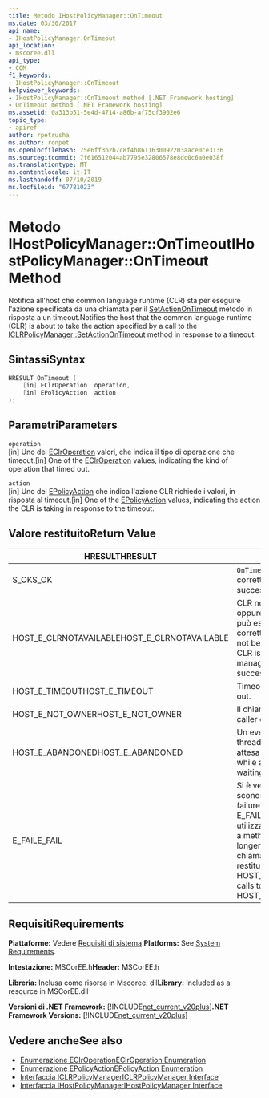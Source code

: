 ```yaml
---
title: Metodo IHostPolicyManager::OnTimeout
ms.date: 03/30/2017
api_name:
- IHostPolicyManager.OnTimeout
api_location:
- mscoree.dll
api_type:
- COM
f1_keywords:
- IHostPolicyManager::OnTimeout
helpviewer_keywords:
- IHostPolicyManager::OnTimeout method [.NET Framework hosting]
- OnTimeout method [.NET Framework hosting]
ms.assetid: 0a313b51-5e4d-4714-a86b-af75cf3902e6
topic_type:
- apiref
author: rpetrusha
ms.author: ronpet
ms.openlocfilehash: 75e6ff3b2b7c8f4b8611630092203aace0ce3136
ms.sourcegitcommit: 7f616512044ab7795e32806578e8dc0c6a0e038f
ms.translationtype: MT
ms.contentlocale: it-IT
ms.lasthandoff: 07/10/2019
ms.locfileid: "67781023"
---
```

# <a name="ihostpolicymanagerontimeout-method"></a><span data-ttu-id="09377-102">Metodo IHostPolicyManager::OnTimeout</span><span class="sxs-lookup"><span data-stu-id="09377-102">IHostPolicyManager::OnTimeout Method</span></span>
<span data-ttu-id="09377-103">Notifica all'host che common language runtime (CLR) sta per eseguire l'azione specificata da una chiamata per il [SetActionOnTimeout](../../../../docs/framework/unmanaged-api/hosting/iclrpolicymanager-setactionontimeout-method.md) metodo in risposta a un timeout.</span><span class="sxs-lookup"><span data-stu-id="09377-103">Notifies the host that the common language runtime (CLR) is about to take the action specified by a call to the [ICLRPolicyManager::SetActionOnTimeout](../../../../docs/framework/unmanaged-api/hosting/iclrpolicymanager-setactionontimeout-method.md) method in response to a timeout.</span></span>  
  
## <a name="syntax"></a><span data-ttu-id="09377-104">Sintassi</span><span class="sxs-lookup"><span data-stu-id="09377-104">Syntax</span></span>  
  
```cpp  
HRESULT OnTimeout (  
    [in] EClrOperation  operation,   
    [in] EPolicyAction  action  
);  
```  
  
## <a name="parameters"></a><span data-ttu-id="09377-105">Parametri</span><span class="sxs-lookup"><span data-stu-id="09377-105">Parameters</span></span>  
 `operation`  
 <span data-ttu-id="09377-106">[in] Uno dei [EClrOperation](../../../../docs/framework/unmanaged-api/hosting/eclroperation-enumeration.md) valori, che indica il tipo di operazione che timeout.</span><span class="sxs-lookup"><span data-stu-id="09377-106">[in] One of the [EClrOperation](../../../../docs/framework/unmanaged-api/hosting/eclroperation-enumeration.md) values, indicating the kind of operation that timed out.</span></span>  
  
 `action`  
 <span data-ttu-id="09377-107">[in] Uno dei [EPolicyAction](../../../../docs/framework/unmanaged-api/hosting/epolicyaction-enumeration.md) che indica l'azione CLR richiede i valori, in risposta al timeout.</span><span class="sxs-lookup"><span data-stu-id="09377-107">[in] One of the [EPolicyAction](../../../../docs/framework/unmanaged-api/hosting/epolicyaction-enumeration.md) values, indicating the action the CLR is taking in response to the timeout.</span></span>  
  
## <a name="return-value"></a><span data-ttu-id="09377-108">Valore restituito</span><span class="sxs-lookup"><span data-stu-id="09377-108">Return Value</span></span>  
  
|<span data-ttu-id="09377-109">HRESULT</span><span class="sxs-lookup"><span data-stu-id="09377-109">HRESULT</span></span>|<span data-ttu-id="09377-110">Descrizione</span><span class="sxs-lookup"><span data-stu-id="09377-110">Description</span></span>|  
|-------------|-----------------|  
|<span data-ttu-id="09377-111">S_OK</span><span class="sxs-lookup"><span data-stu-id="09377-111">S_OK</span></span>|<span data-ttu-id="09377-112">`OnTimeout` stato restituito correttamente.</span><span class="sxs-lookup"><span data-stu-id="09377-112">`OnTimeout` returned successfully.</span></span>|  
|<span data-ttu-id="09377-113">HOST_E_CLRNOTAVAILABLE</span><span class="sxs-lookup"><span data-stu-id="09377-113">HOST_E_CLRNOTAVAILABLE</span></span>|<span data-ttu-id="09377-114">CLR non è stato caricato in un processo oppure si trova in uno stato in cui non può eseguire codice gestito o elaborare correttamente la chiamata.</span><span class="sxs-lookup"><span data-stu-id="09377-114">The CLR has not been loaded into a process, or the CLR is in a state in which it cannot run managed code or process the call successfully.</span></span>|  
|<span data-ttu-id="09377-115">HOST_E_TIMEOUT</span><span class="sxs-lookup"><span data-stu-id="09377-115">HOST_E_TIMEOUT</span></span>|<span data-ttu-id="09377-116">Timeout della chiamata.</span><span class="sxs-lookup"><span data-stu-id="09377-116">The call timed out.</span></span>|  
|<span data-ttu-id="09377-117">HOST_E_NOT_OWNER</span><span class="sxs-lookup"><span data-stu-id="09377-117">HOST_E_NOT_OWNER</span></span>|<span data-ttu-id="09377-118">Il chiamante non possiede il blocco.</span><span class="sxs-lookup"><span data-stu-id="09377-118">The caller does not own the lock.</span></span>|  
|<span data-ttu-id="09377-119">HOST_E_ABANDONED</span><span class="sxs-lookup"><span data-stu-id="09377-119">HOST_E_ABANDONED</span></span>|<span data-ttu-id="09377-120">Un evento è stato annullato durante un thread bloccato o fiber è rimasta in attesa su di esso.</span><span class="sxs-lookup"><span data-stu-id="09377-120">An event was canceled while a blocked thread or fiber was waiting on it.</span></span>|  
|<span data-ttu-id="09377-121">E_FAIL</span><span class="sxs-lookup"><span data-stu-id="09377-121">E_FAIL</span></span>|<span data-ttu-id="09377-122">Si è verificato un errore irreversibile sconosciuto.</span><span class="sxs-lookup"><span data-stu-id="09377-122">An unknown catastrophic failure occurred.</span></span> <span data-ttu-id="09377-123">Quando un metodo di E_FAIL viene restituito, CLR non è più utilizzabile all'interno del processo.</span><span class="sxs-lookup"><span data-stu-id="09377-123">When a method returns E_FAIL, the CLR is no longer usable within the process.</span></span> <span data-ttu-id="09377-124">Le chiamate successive ai metodi di hosting restituiranno HOST_E_CLRNOTAVAILABLE.</span><span class="sxs-lookup"><span data-stu-id="09377-124">Subsequent calls to hosting methods return HOST_E_CLRNOTAVAILABLE.</span></span>|  
  
## <a name="requirements"></a><span data-ttu-id="09377-125">Requisiti</span><span class="sxs-lookup"><span data-stu-id="09377-125">Requirements</span></span>  
 <span data-ttu-id="09377-126">**Piattaforme:** Vedere [Requisiti di sistema](../../../../docs/framework/get-started/system-requirements.md).</span><span class="sxs-lookup"><span data-stu-id="09377-126">**Platforms:** See [System Requirements](../../../../docs/framework/get-started/system-requirements.md).</span></span>  
  
 <span data-ttu-id="09377-127">**Intestazione:** MSCorEE.h</span><span class="sxs-lookup"><span data-stu-id="09377-127">**Header:** MSCorEE.h</span></span>  
  
 <span data-ttu-id="09377-128">**Libreria:** Inclusa come risorsa in Mscoree. dll</span><span class="sxs-lookup"><span data-stu-id="09377-128">**Library:** Included as a resource in MSCorEE.dll</span></span>  
  
 <span data-ttu-id="09377-129">**Versioni di .NET Framework:** [!INCLUDE[net_current_v20plus](../../../../includes/net-current-v20plus-md.md)]</span><span class="sxs-lookup"><span data-stu-id="09377-129">**.NET Framework Versions:** [!INCLUDE[net_current_v20plus](../../../../includes/net-current-v20plus-md.md)]</span></span>  
  
## <a name="see-also"></a><span data-ttu-id="09377-130">Vedere anche</span><span class="sxs-lookup"><span data-stu-id="09377-130">See also</span></span>

- [<span data-ttu-id="09377-131">Enumerazione EClrOperation</span><span class="sxs-lookup"><span data-stu-id="09377-131">EClrOperation Enumeration</span></span>](../../../../docs/framework/unmanaged-api/hosting/eclroperation-enumeration.md)
- [<span data-ttu-id="09377-132">Enumerazione EPolicyAction</span><span class="sxs-lookup"><span data-stu-id="09377-132">EPolicyAction Enumeration</span></span>](../../../../docs/framework/unmanaged-api/hosting/epolicyaction-enumeration.md)
- [<span data-ttu-id="09377-133">Interfaccia ICLRPolicyManager</span><span class="sxs-lookup"><span data-stu-id="09377-133">ICLRPolicyManager Interface</span></span>](../../../../docs/framework/unmanaged-api/hosting/iclrpolicymanager-interface.md)
- [<span data-ttu-id="09377-134">Interfaccia IHostPolicyManager</span><span class="sxs-lookup"><span data-stu-id="09377-134">IHostPolicyManager Interface</span></span>](../../../../docs/framework/unmanaged-api/hosting/ihostpolicymanager-interface.md)
